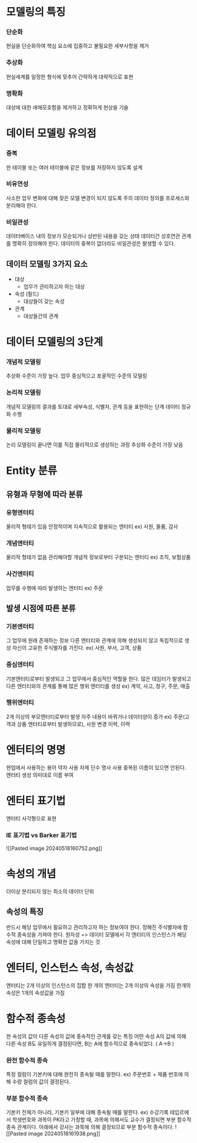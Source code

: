 
# 모델링의 특징
### 단순화
현실을 단순화하여 핵심 요소에 집중하고 불필요한 세부사항을 제거
### 추상화
현실세계를 일정한 형식에 맞추어 간략하게 대략적으로 표현
### 명확화
대상에 대한 애매모호함을 제거하고 정확하게 현상을 기술
# 데이터 모델링 유의점
### 중복
한 테이블 또는 여러 테이블에 같은 정보를 저장하지 않도록 설계
### 비유연성
사소한 업무 변화에 대해 잦은 모델 변경이 되지 않도록 주의
데이터 정의를 프로세스와 분리해야 한다.
### 비일관성
데이터베이스 내의 정보가 모순되거나 상반된 내용을 갖는 상태
데이터간 상호연관 관계를 명확히 정의해야 한다.
데이터의 중복이 없더라도 비일관성은 발생할 수 있다.

## 데이터 모델링 3가지 요소
- 대상
	- 업무가 관리하고자 하는 대상
- 속성 (필드)
	- 대상들이 갖는 속성
- 관계 
	- 대상들간의 관계
# 데이터 모델링의 3단계
### 개념적 모델링
추상화 수준이 가장 높다.
업무 중심적으고 포괄적인 수준의 모델링
### 논리적 모델링
개념적 모델링의 결과를 토대로 세부속성, 식별자, 관계 등을 표현하는 단계
데이터 정규화 수행
### 물리적 모델링
논리 모델링이 끝나면 이를 직접 물리적으로 생성하는 과정
추상화 수준이 가장 낮음
# Entity 분류
## 유형과 무형에 따라 분류
### 유형엔터티
물리적 형태가 있음
안정적이며 지속적으로 활용되는 엔터티
ex) 사원, 물품, 감사
### 개념엔터티
물리적 형태가 없음
관리해야할 개념적 정보로부터 구분되는 엔터티
ex) 조직, 보험상품
### 사건엔터티
업무를 수행에 따라 발생하는 엔터티
ex) 주문

## 발생 시점에 따른 분류
### 기본엔터티
그 업무에 원래 존재하는 정보
다른 엔터티와 관계에 의해 생성되지 않고 독립적으로 생성
자신의 고유한 주식별자를 가진다.
ex) 사원, 부서, 고객, 상품
### 중심엔터티
기본엔터티로부터 발생되고 그 업무에서 중심적인 역할을 한다.
많은 데임터가 발생되고 다른 엔터티와의 관계를 통해 많은 행위 엔터티를 생성
ex) 계약, 사고, 청구, 주문, 매출
### 행위엔터티
2개 이상의 부모엔터티로부터 발생
자주 내용이 바뀌거나 데이터양이 증가
ex) 주문(고객과 상품 엔터티로부터 발생하므로), 사원 변경 이력, 이력

# 엔터티의 명명
현업에서 사용하는 용어
약자 사용 자제
단수 명사 사용
중복된 이름이 있으면 안된다.
엔터티 생성 의미대로 이름 부여

# 엔터티 표기법
엔터티 사각형으로 표현
### IE 표기법  vs Barker 표기법
![[Pasted image 20240518160752.png]]

# 속성의 개념
더이상 분리되지 않는 최소의 데이터 단위
## 속성의 특징
반드시 해당 업무에서 필요하고 관리하고자 하는 정보여야 한다.
정해진 주식별자에 함수적 종속성을 가져야 한다. 
원자성 => 데이터 모델에서 각 엔터티의 인스턴스가 해당 속성에 대해 단일하고 명확한 값을 가지는 것
# 엔터티, 인스턴스 속성, 속성값
엔터티는 2개 이상의 인스턴스의 집합
한 개의 엔터티는 2개 이상의 속성을 가짐
한개의 속성은 1개의 속성값을 가짐

# 함수적 종속성
한 속성의 값이 다른 속성의 값에 종속적인 관계를 갖는 특징
어떤 속성 A의 값에 의해 다른 속성 B도 유일하게 결정된다면, B는 A에 함수적으로 종속되었다. ( A->B )
### 완전 함수적 종속
특정 컬럼이 기본키에 대해 완전히 종속될 때를 말한다.
ex) 주문번호 + 제품 번호에 의해 수량 컬럼의 값이 결정된다.
### 부분 함수적 종속
기본키 전체가 아니라, 기본키 일부에 대해 종속될 때를 말한다.
ex) 수강기록 테입르에서 학생번호와 과목이 PK라고 가정할 때, 과목에 의해서도 교수가 결정되면 부분 함수적 종속 관계이다.
아래에서 강사는 과목에 의해 결정되므로 부분 함수적 종속이다.
![[Pasted image 20240518161938.png]]



